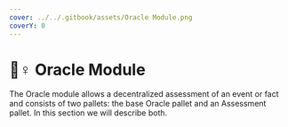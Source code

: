 ```yaml
---
cover: ../../.gitbook/assets/Oracle Module.png
coverY: 0
---
```


# 🧙♀ Oracle Module

The Oracle module allows a decentralized assessment of an event or fact and consists of two pallets: the base Oracle pallet and an Assessment pallet. In this section we will describe both.
